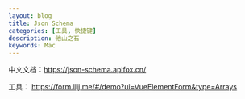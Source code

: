 ```yaml
---
layout: blog
title: Json Schema 
categories: [工具, 快捷键]
description: 他山之石
keywords: Mac
---
```


中文文档：https://json-schema.apifox.cn/

工具： https://form.lljj.me/#/demo?ui=VueElementForm&type=Arrays